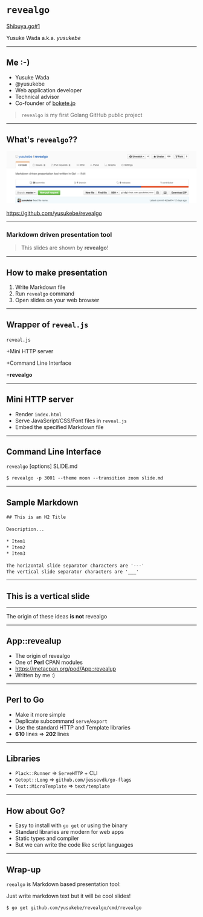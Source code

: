# `revealgo`

[Shibuya.go#1](http://shibuyago.connpass.com/event/25852/)

Yusuke Wada a.k.a. *yusukebe*

---

## Me :-)

* Yusuke Wada
* @yusukebe
* Web application developer
* Technical advisor
* Co-founder of [bokete.jp](http://bokete.jp/)

> `revealgo` is my first Golang GitHub public project

---

## What's `revealgo`??

![revealgo on GitHub](images/github.png)

<https://github.com/yusukebe/revealgo>

---

### Markdown driven presentation tool

> This slides are shown by **revealgo**!

---

## How to make presentation

1. Write Markdown file
2. Run `revealgo` command
3. Open slides on your web browser

---

## Wrapper of `reveal.js`

`reveal.js`

+Mini HTTP server

+Command Line Interface

=**revealgo**

---

## Mini HTTP server

* Render `index.html`
* Serve JavaScript/CSS/Font files in `reveal.js`
* Embed the specified Markdown file

---

## Command Line Interface

`revealgo` [options] SLIDE.md

```
$ revealgo -p 3001 --theme moon --transition zoom slide.md
```

---

## Sample Markdown

```
## This is an H2 Title

Description...

* Item1
* Item2
* Item3

The horizontal slide separator characters are '---'
The vertical slide separator characters are '___'

```

___

## This is a vertical slide

---

The origin of these ideas **is not** revealgo

---

## App::revealup

* The origin of revealgo
* One of **Perl** CPAN modules
* <https://metacpan.org/pod/App::revealup>
* Written by me :)

---

## Perl to Go

* Make it more simple
* Deplicate subcommand `serve`/`export`
* Use the standard HTTP and Template libraries
* **610** lines => **202** lines

---

## Libraries

* `Plack::Runner` => `ServeHTTP` + CLI
* `Getopt::Long` => `github.com/jessevdk/go-flags`
* `Text::MicroTemplate` => `text/template`

---

## How about Go?

* Easy to install with `go get` or using the binary
* Standard libraries are modern for web apps
* Static types and compiler
* But we can write the code like script languages

---

## Wrap-up

`reealgo` is Markdown based presentation tool:

Just write markdown text but it will be cool slides!

```
$ go get github.com/yusukebe/revealgo/cmd/revealgo
```

